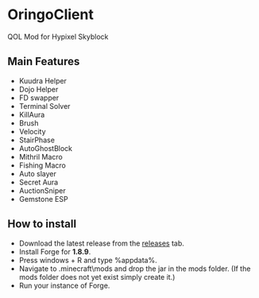 # OringoClient
QOL Mod for Hypixel Skyblock

## Main Features
- Kuudra Helper
- Dojo Helper
- FD swapper
- Terminal Solver
- KillAura
- Brush
- Velocity
- StairPhase
- AutoGhostBlock
- Mithril Macro
- Fishing Macro
- Auto slayer
- Secret Aura
- AuctionSniper
- Gemstone ESP

## How to install
- Download the latest release from the [releases](https://github.com/HomelessCorey/Oringo/releases/latest) tab.
- Install Forge for **1.8.9**.
- Press windows + R and type %appdata%.
- Navigate to .minecraft\mods and drop the jar in the mods folder. (If the mods folder does not yet exist simply create it.)
- Run your instance of Forge.
